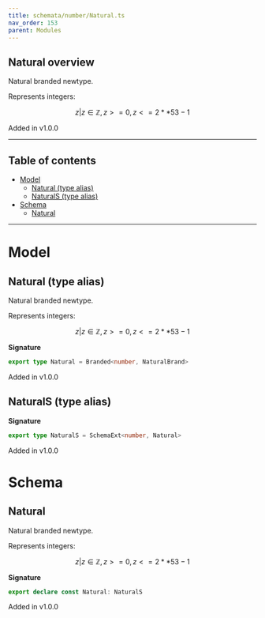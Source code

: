 ```yaml
---
title: schemata/number/Natural.ts
nav_order: 153
parent: Modules
---
```


## Natural overview

Natural branded newtype.

Represents integers:

```math
 { z | z ∈ ℤ, z >= 0, z <= 2 ** 53 - 1 }
```

Added in v1.0.0

---

<h2 class="text-delta">Table of contents</h2>

- [Model](#model)
  - [Natural (type alias)](#natural-type-alias)
  - [NaturalS (type alias)](#naturals-type-alias)
- [Schema](#schema)
  - [Natural](#natural)

---

# Model

## Natural (type alias)

Natural branded newtype.

Represents integers:

```math
 { z | z ∈ ℤ, z >= 0, z <= 2 ** 53 - 1 }
```

**Signature**

```ts
export type Natural = Branded<number, NaturalBrand>
```

Added in v1.0.0

## NaturalS (type alias)

**Signature**

```ts
export type NaturalS = SchemaExt<number, Natural>
```

Added in v1.0.0

# Schema

## Natural

Natural branded newtype.

Represents integers:

```math
 { z | z ∈ ℤ, z >= 0, z <= 2 ** 53 - 1 }
```

**Signature**

```ts
export declare const Natural: NaturalS
```

Added in v1.0.0
